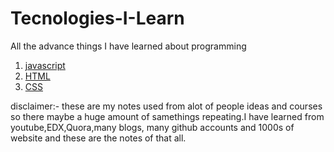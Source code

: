 # Tecnologies-I-Learn
All the advance things I have learned about programming 
01. [javascript](./01-Javascript/)
02. [HTML](./02-HTML/)
03. [CSS](./03-CSS/)



disclaimer:- these are my notes used from alot of people ideas and courses so there maybe a huge amount of samethings repeating.I have learned from youtube,EDX,Quora,many blogs, many github accounts and 1000s of website and these are the notes of that all.
